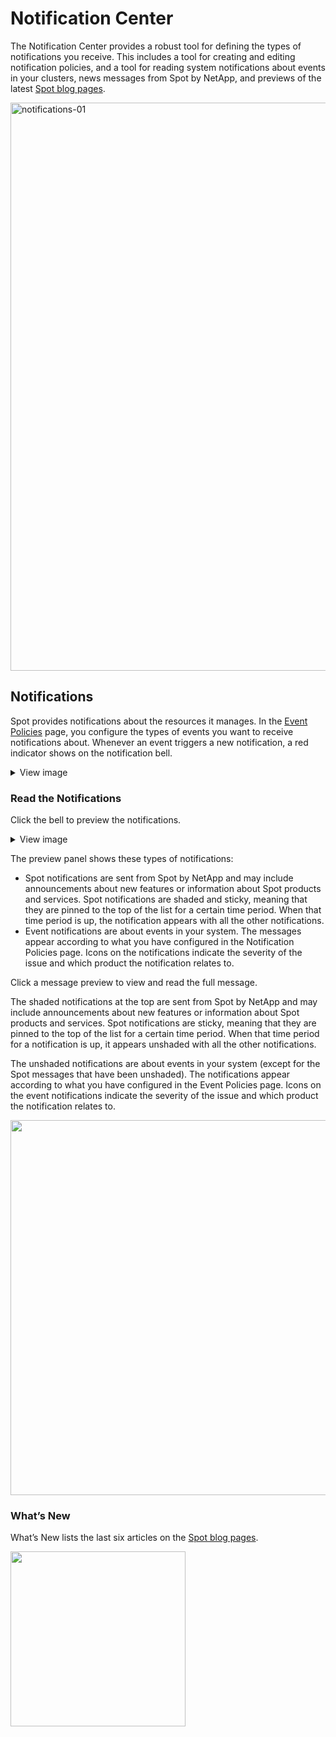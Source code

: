 # Notification Center

The Notification Center provides a robust tool for defining the types of notifications you receive. This includes a tool for creating and editing notification policies, and a tool for reading system notifications about events in your clusters, news messages from Spot by NetApp, and previews of the latest [Spot blog pages](https://spot.io/blog/).

<img width="909" alt="notifications-01" src="https://github.com/user-attachments/assets/29971240-0b74-4526-a7e0-471c6835fff2">

## Notifications

Spot provides notifications about the resources it manages. In the [Event Policies](administration/notification-center/event-policies/) page, you configure the types of events you want to receive notifications about. Whenever an event triggers a new notification, a red indicator shows on the notification bell.

 <details>
   <summary markdown="span">View image</summary>

   <img width="800" src="https://github.com/user-attachments/assets/4290dc23-59f9-46cf-b75d-2323d331ee6c" />

 </details>

### Read the Notifications

Click the bell to preview the notifications.

 <details>
   <summary markdown="span">View image</summary>

   <img width="300" src="https://github.com/user-attachments/assets/4fb387cd-54c5-4c68-beb6-965963b23f23" />

 </details>

The preview panel shows these types of notifications:

- Spot notifications are sent from Spot by NetApp and may include announcements about new features or information about Spot products and services. Spot notifications are shaded and sticky, meaning that they are pinned to the top of the list for a certain time period. When that time period is up, the notification appears with all the other notifications.
- Event notifications are about events in your system. The messages appear according to what you have configured in the Notification Policies page. Icons on the notifications indicate the severity of the issue and which product the notification relates to.

Click a message preview to view and read the full message.

The shaded notifications at the top are sent from Spot by NetApp and may include announcements about new features or information about Spot products and services. Spot notifications are sticky, meaning that they are pinned to the top of the list for a certain time period. When that time period for a notification is up, it appears unshaded with all the other notifications.

The unshaded notifications are about events in your system (except for the Spot messages that have been unshaded). The notifications appear according to what you have configured in the Event Policies page. Icons on the event notifications indicate the severity of the issue and which product the notification relates to.

<img width="600" src="/administration/_media/read-messages-07.png" />

### What’s New

What’s New lists the last six articles on the [Spot blog pages](https://spot.io/blog/).

<img src="/administration/_media/read-messages-08.png" width="280" />
